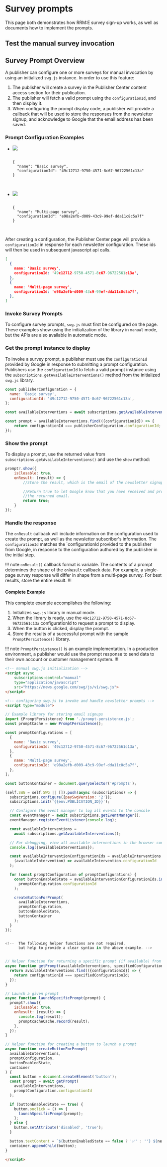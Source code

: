 <script async
  subscriptions-control="manual"
  type="application/javascript"
  src="https://news.google.com/swg/js/v1/swg{{#env.SWG_OVERRIDE}}-{{.}}{{/env.SWG_OVERRIDE}}.js">
</script>


# Survey prompts

This page both demonstrates how RRM:E survey sign-up works, as well as documents
how to implement the prompts.

## Test the manual survey invocation

<div id="prompts"></div>

## Survey Prompt Overview

A publisher can configure one or more surveys for manual invocation by using an
initialized `swg.js` instance. In order to use this feature:

1.  The publisher will create a survey in the Publisher Center content access section 
    for their publication.
1.  The publisher will fetch a valid prompt using the `configurationId`, and then 
    display it.
1.  When configuring the prompt display code, a publisher will provide a callback
    that will be used to store the responses from the newsletter signup, and 
    acknowledge to Google that the email address has been saved.


### Prompt Configuration Examples

<ul class="flexible-list">
  <!-- <li class="flexible-list-item">
    <img src="/img/newsletter-configurations_0000s_0004_standard.png">
    <pre>
    <code class="hljs language-json">
{
  "publicationId": "asdf-1234",
  "name": "Daily Bugle"
}
    </code>
    </pre>    
  </li> -->
  <li class="flexible-list-item">
    <img src="/img/survey.png">
    <pre>
    <code class="hljs language-json">
{
  "name": "Basic survey",
  "configurationId": "49c12712-9750-4571-8c67-96722561c13a"
}
    </code>
    </pre> 
  </li>
    <li class="flexible-list-item">
    <img src="/img/survey-multi-page.png">
    <pre>
    <code class="hljs language-json">
{
  "name": "Multi-page survey",
  "configurationId": "e98a2efb-d009-43c9-99ef-dda11c8c5a7f"
}
    </code>
    </pre> 
  </li>
</ul>

After creating a configuration, the Publisher Center page will provide a `configurationId` in response for each
newsletter configuration. These ids will then be used in subsequent javascript api calls.

```json
[
  {
    name: 'Basic survey',
    configurationId: '49c12712-9750-4571-8c67-96722561c13a',
  },
  {
    name: 'Multi-page survey',
    configurationId: 'e98a2efb-d009-43c9-99ef-dda11c8c5a7f',
  },
]
```

### Invoke Survey Prompts

To configure survey prompts, `swg.js` must first be configured on the page.
These examples show using the initialization of the library in `manual` mode, but the
APIs are also available in automatic mode. 

### Get the prompt instance to display

To invoke a survey prompt, a publisher must use the `configurationId` provided by
Google in response to submitting a prompt configuration. Publishers use the
`configurationId` to fetch a valid prompt instance using the `subscriptions.getAvailableInterventions()` method from the initialized `swg.js` library.

```javascript
const publisherConfiguration = {
  name: 'Basic survey',
  configurationId: '49c12712-9750-4571-8c67-96722561c13a',
};

const availableInterventions = await subscriptions.getAvailableInterventions();

const prompt = availableInterventions.find(({configurationId}) => {
    return configurationId === publisherConfiguration.configurationId;
});
```

### Show the prompt

To display a prompt, use the returned value from `subscriptions.getAvailableInterventions()` and use the `show` method:

```javascript
prompt?.show({
    isClosable: true,
    onResult: (result) => {
        //Store the result, which is the email of the newsletter signup.

        //Return true to let Google know that you have received and processed
        //the returned email.
        return true;
    }
});
```

### Handle the response

The `onResult` callback will include information on the configuration used
to create the prompt, as well as the newsletter subscriber's information. The `configurationId` matches the `configurationId provided to the publisher from Google, in response to the configuration authored by the publisher in the initial step.

!!! note `onResult()` callback format is variable.
The contents of a prompt determines the shape of the `onResult` callback data.
For example, a single-page survey response will differ in shape from a multi-page survey.
For best results, store the entire result.
!!!

#### Complete Example

This complete example accomplishes the following:

1. Initializes `swg.js` library in manual mode.
2. When the library is ready, use the `49c12712-9750-4571-8c67-96722561c13a` configurationId to request a prompt to display.  
3. When the button is clicked, display the prompt.
4. Store the results of a successful prompt with the sample `PromptPersistence()` library.

!!! note `PromptPersistence()` is an example implementation.
In a production environment, a publisher would use the prompt response to send data to their own
account or customer management system. 
!!!

```html
<!-- manual swg.js initialization -->
<script async
    subscriptions-control="manual"
    type="application/javascript"
    src="https://news.google.com/swg/js/v1/swg.js">
</script>

<!-- configuring swg.js to invoke and handle newsletter prompts -->
<script type="module">

// Example library for storing email signups
import {PromptPersistence} from './prompt-persistence.js';
const promptCache = new PromptPersistence();

const promptConfigurations = [
  {
    name: 'Basic survey',
    configurationId: '49c12712-9750-4571-8c67-96722561c13a',
  },
  {
    name: 'Multi-page survey',
    configurationId: 'e98a2efb-d009-43c9-99ef-dda11c8c5a7f',
  },
];

const buttonContainer = document.querySelector('#prompts');

(self.SWG = self.SWG || []).push(async (subscriptions) => {
  subscriptions.configure({paySwgVersion: '2'});
  subscriptions.init('{{env.PUBLICATION_ID}}');

  // Configure the event manager to log all events to the console
  const eventManager = await subscriptions.getEventManager();
  eventManager.registerEventListener(console.log);

  const availableInterventions =
    await subscriptions.getAvailableInterventions();

  // For debugging, view all available interventions in the browser console
  console.log({availableInterventions});

  const availableInterventionConfigurationIds = availableInterventions.map(
    (availableIntervention) => availableIntervention.configurationId
  );

  for (const promptConfiguration of promptConfigurations) {
    const buttonEnabledState = availableInterventionConfigurationIds.includes(
      promptConfiguration.configurationId
    );

    createButtonForPrompt(
      availableInterventions,
      promptConfiguration,
      buttonEnabledState,
      buttonContainer
    );
  }
});


<!--  The following helper functions are not required, 
      but help to provide a clear syntax in the above example. -->


// Helper function for returning a specific prompt (if available) from all interventions
async function getPrompt(availableInterventions, specifiedConfigurationId) {
  return availableInterventions.find(({configurationId}) => {
    return configurationId === specifiedConfigurationId;
  });
}

// Launch a given prompt
async function launchSpecificPrompt(prompt) {
  prompt?.show({
    isClosable: true,
    onResult: (result) => {
      console.log(result);
      promptcacheCache.record(result);
    },
  });
}

// Helper function for creating a button to launch a prompt
async function createButtonForPrompt(
  availableInterventions,
  promptConfiguration,
  buttonEnabledState,
  container
) {
  const button = document.createElement('button');
  const prompt = await getPrompt(
    availableInterventions,
    promptConfiguration.configurationId
  );

  if (buttonEnabledState == true) {
    button.onclick = () => {
      launchSpecificPrompt(prompt);
    };
  } else {
    button.setAttribute('disabled', 'true');
  }

  button.textContent = `${buttonEnabledState == false ? '✅' : ''} ${newsletterConfiguration.name}`;
  container.appendChild(button);
}

</script>
```